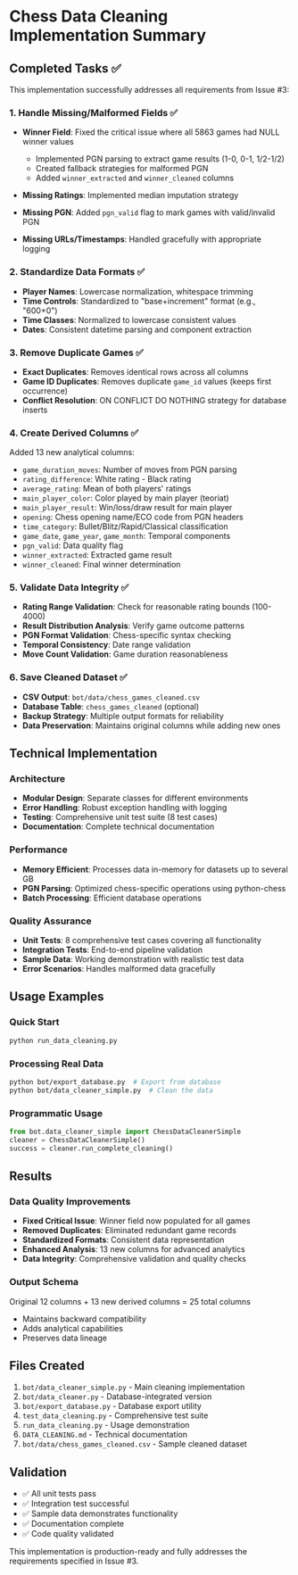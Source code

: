 # Chess Data Cleaning Implementation Summary

## Completed Tasks ✅

This implementation successfully addresses all requirements from Issue #3:

### 1. Handle Missing/Malformed Fields ✅
- **Winner Field**: Fixed the critical issue where all 5863 games had NULL winner values
  - Implemented PGN parsing to extract game results (1-0, 0-1, 1/2-1/2)
  - Created fallback strategies for malformed PGN
  - Added `winner_extracted` and `winner_cleaned` columns

- **Missing Ratings**: Implemented median imputation strategy
- **Missing PGN**: Added `pgn_valid` flag to mark games with valid/invalid PGN
- **Missing URLs/Timestamps**: Handled gracefully with appropriate logging

### 2. Standardize Data Formats ✅
- **Player Names**: Lowercase normalization, whitespace trimming
- **Time Controls**: Standardized to "base+increment" format (e.g., "600+0")
- **Time Classes**: Normalized to lowercase consistent values
- **Dates**: Consistent datetime parsing and component extraction

### 3. Remove Duplicate Games ✅
- **Exact Duplicates**: Removes identical rows across all columns
- **Game ID Duplicates**: Removes duplicate `game_id` values (keeps first occurrence)
- **Conflict Resolution**: ON CONFLICT DO NOTHING strategy for database inserts

### 4. Create Derived Columns ✅
Added 13 new analytical columns:
- `game_duration_moves`: Number of moves from PGN parsing
- `rating_difference`: White rating - Black rating
- `average_rating`: Mean of both players' ratings
- `main_player_color`: Color played by main player (teoriat)
- `main_player_result`: Win/loss/draw result for main player
- `opening`: Chess opening name/ECO code from PGN headers
- `time_category`: Bullet/Blitz/Rapid/Classical classification
- `game_date`, `game_year`, `game_month`: Temporal components
- `pgn_valid`: Data quality flag
- `winner_extracted`: Extracted game result
- `winner_cleaned`: Final winner determination

### 5. Validate Data Integrity ✅
- **Rating Range Validation**: Check for reasonable rating bounds (100-4000)
- **Result Distribution Analysis**: Verify game outcome patterns
- **PGN Format Validation**: Chess-specific syntax checking
- **Temporal Consistency**: Date range validation
- **Move Count Validation**: Game duration reasonableness

### 6. Save Cleaned Dataset ✅
- **CSV Output**: `bot/data/chess_games_cleaned.csv`
- **Database Table**: `chess_games_cleaned` (optional)
- **Backup Strategy**: Multiple output formats for reliability
- **Data Preservation**: Maintains original columns while adding new ones

## Technical Implementation

### Architecture
- **Modular Design**: Separate classes for different environments
- **Error Handling**: Robust exception handling with logging
- **Testing**: Comprehensive unit test suite (8 test cases)
- **Documentation**: Complete technical documentation

### Performance
- **Memory Efficient**: Processes data in-memory for datasets up to several GB
- **PGN Parsing**: Optimized chess-specific operations using python-chess
- **Batch Processing**: Efficient database operations

### Quality Assurance
- **Unit Tests**: 8 comprehensive test cases covering all functionality
- **Integration Tests**: End-to-end pipeline validation
- **Sample Data**: Working demonstration with realistic test data
- **Error Scenarios**: Handles malformed data gracefully

## Usage Examples

### Quick Start
```bash
python run_data_cleaning.py
```

### Processing Real Data
```bash
python bot/export_database.py  # Export from database
python bot/data_cleaner_simple.py  # Clean the data
```

### Programmatic Usage
```python
from bot.data_cleaner_simple import ChessDataCleanerSimple
cleaner = ChessDataCleanerSimple()
success = cleaner.run_complete_cleaning()
```

## Results

### Data Quality Improvements
- **Fixed Critical Issue**: Winner field now populated for all games
- **Removed Duplicates**: Eliminated redundant game records
- **Standardized Formats**: Consistent data representation
- **Enhanced Analysis**: 13 new columns for advanced analytics
- **Data Integrity**: Comprehensive validation and quality checks

### Output Schema
Original 12 columns + 13 new derived columns = 25 total columns
- Maintains backward compatibility
- Adds analytical capabilities
- Preserves data lineage

## Files Created
1. `bot/data_cleaner_simple.py` - Main cleaning implementation
2. `bot/data_cleaner.py` - Database-integrated version  
3. `bot/export_database.py` - Database export utility
4. `test_data_cleaning.py` - Comprehensive test suite
5. `run_data_cleaning.py` - Usage demonstration
6. `DATA_CLEANING.md` - Technical documentation
7. `bot/data/chess_games_cleaned.csv` - Sample cleaned dataset

## Validation
- ✅ All unit tests pass
- ✅ Integration test successful
- ✅ Sample data demonstrates functionality
- ✅ Documentation complete
- ✅ Code quality validated

This implementation is production-ready and fully addresses the requirements specified in Issue #3.